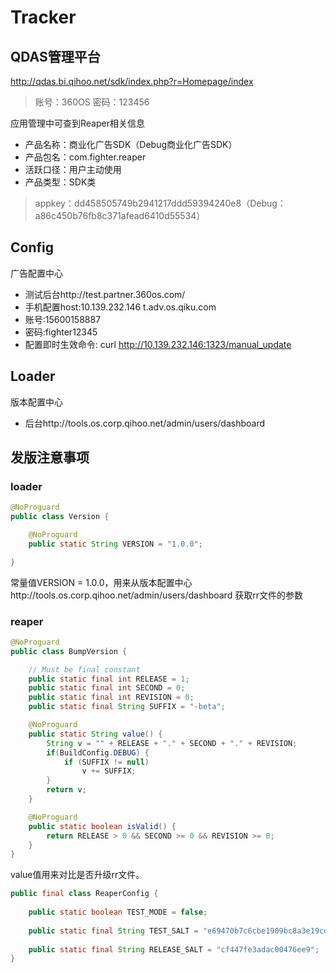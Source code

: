 # Tracker

## QDAS管理平台
http://qdas.bi.qihoo.net/sdk/index.php?r=Homepage/index
> 账号：360OS 密码：123456



应用管理中可查到Reaper相关信息

- 产品名称：商业化广告SDK（Debug商业化广告SDK）
- 产品包名：com.fighter.reaper
- 活跃口径：用户主动使用
- 产品类型：SDK类
> appkey：dd458505749b2941217ddd59394240e8（Debug：a86c450b76fb8c371afead6410d55534）

## Config
广告配置中心

- 测试后台http://test.partner.360os.com/
- 手机配置host:10.139.232.146 t.adv.os.qiku.com
- 账号:15600158887
- 密码:fighter12345
- 配置即时生效命令:
curl http://10.139.232.146:1323/manual_update

## Loader
版本配置中心
- 后台http://tools.os.corp.qihoo.net/admin/users/dashboard

## 发版注意事项
### loader
```java
@NoProguard
public class Version {

    @NoProguard
    public static String VERSION = "1.0.0";

}
```
常量值VERSION = 1.0.0，用来从版本配置中心http://tools.os.corp.qihoo.net/admin/users/dashboard 获取rr文件的参数

### reaper
```java
@NoProguard
public class BumpVersion {

    // Must be final constant
    public static final int RELEASE = 1;
    public static final int SECOND = 0;
    public static final int REVISION = 0;
    public static final String SUFFIX = "-beta";

    @NoProguard
    public static String value() {
        String v = "" + RELEASE + "." + SECOND + "." + REVISION;
        if(BuildConfig.DEBUG) {
            if (SUFFIX != null)
                v += SUFFIX;
        }
        return v;
    }

    @NoProguard
    public static boolean isValid() {
        return RELEASE > 0 && SECOND >= 0 && REVISION >= 0;
    }
}
```
value值用来对比是否升级rr文件。

```java
public final class ReaperConfig {
	
    public static boolean TEST_MODE = false;
    
    public static final String TEST_SALT = "e69470b7c6cbe1909bc8a3e19cdaab11";
    
    public static final String RELEASE_SALT = "cf447fe3adac00476ee9";
}
```



